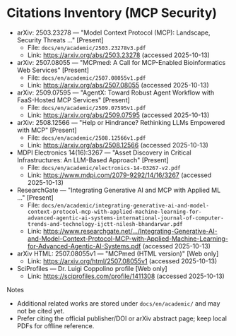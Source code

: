 # Citations Inventory (MCP Security)

- arXiv: 2503.23278 — "Model Context Protocol (MCP): Landscape, Security Threats ..." [Present]
  - File: `docs/en/academic/2503.23278v3.pdf`
  - Link: https://arxiv.org/abs/2503.23278 (accessed 2025-10-13)
- arXiv: 2507.08055 — "MCPmed: A Call for MCP-Enabled Bioinformatics Web Services" [Present]
  - File: `docs/en/academic/2507.08055v1.pdf`
  - Link: https://arxiv.org/abs/2507.08055 (accessed 2025-10-13)
- arXiv: 2509.07595 — "AgentX: Toward Robust Agent Workflow with FaaS-Hosted MCP Services" [Present]
  - File: `docs/en/academic/2509.07595v1.pdf`
  - Link: https://arxiv.org/abs/2509.07595 (accessed 2025-10-13)
- arXiv: 2508.12566 — "Help or Hindrance? Rethinking LLMs Empowered with MCP" [Present]
  - File: `docs/en/academic/2508.12566v1.pdf`
  - Link: https://arxiv.org/abs/2508.12566 (accessed 2025-10-13)
- MDPI Electronics 14(16):3267 — "Asset Discovery in Critical Infrastructures: An LLM-Based Approach" [Present]
  - File: `docs/en/academic/electronics-14-03267-v2.pdf`
  - Link: https://www.mdpi.com/2079-9292/14/16/3267 (accessed 2025-10-13)
- ResearchGate — "Integrating Generative AI and MCP with Applied ML ..." [Present]
  - File: `docs/en/academic/integrating-generative-ai-and-model-context-protocol-mcp-with-applied-machine-learning-for-advanced-agentic-ai-systems-international-journal-of-computer-trends-and-technology-ijctt-nilesh-bhandarwar.pdf`
  - Link: https://www.researchgate.net/.../Integrating-Generative-AI-and-Model-Context-Protocol-MCP-with-Applied-Machine-Learning-for-Advanced-Agentic-AI-Systems.pdf (accessed 2025-10-13)
- arXiv HTML: 2507.08055v1 — "MCPmed (HTML version)" [Web only]
  - Link: https://arxiv.org/html/2507.08055v1 (accessed 2025-10-13)
- SciProfiles — Dr. Luigi Coppolino profile [Web only]
  - Link: https://sciprofiles.com/profile/1411308 (accessed 2025-10-13)

Notes
- Additional related works are stored under `docs/en/academic/` and may not be cited yet.
- Prefer citing the official publisher/DOI or arXiv abstract page; keep local PDFs for offline reference.

